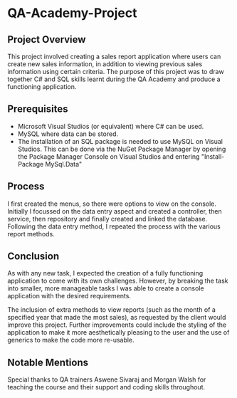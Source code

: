 # QA-Academy-Project

## Project Overview
This project involved creating a sales report application where users can create new sales information, in addition to viewing previous sales information using certain criteria.  The purpose of this project was to draw together C# and SQL skills learnt during the QA Academy and produce a functioning application.


## Prerequisites
<ul>
  <li> Microsoft Visual Studios (or equivalent) where C# can be used.  </li>
  <li> MySQL where data can be stored. </li>
  <li> The installation of an SQL package is needed to use MySQL on Visual Studios.  This can be done via the NuGet Package Manager by opening the Package Manager Console on Visual Studios and entering "Install-Package MySql.Data" </li>
  
</ul>
  

## Process
I first created the menus, so there were options to view on the console.  Initially I focussed on the data entry aspect and created a controller, then service, then repository and finally created and linked the database.  Following the data entry method, I repeated the process with the various report methods.

## Conclusion
As with any new task, I expected the creation of a fully functioning application to come with its own challenges.  However, by breaking the task into smaller, more manageable tasks I was able to create a console application with the desired requirements.

The inclusion of extra methods to view reports (such as the month of a specified year that made the most sales), as requested by the client would improve this project.  Further improvements could include the styling of the application to make it more aesthetically pleasing to the user and the use of generics to make the code more re-usable.

## Notable Mentions
Special thanks to QA trainers Aswene Sivaraj and Morgan Walsh for teaching the course and their support and coding skills throughout.
